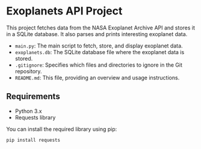 # Exoplanets API Project

This project fetches data from the NASA Exoplanet Archive API and stores it in a SQLite database. It also parses and prints interesting exoplanet data.

- `main.py`: The main script to fetch, store, and display exoplanet data.
- `exoplanets.db`: The SQLite database file where the exoplanet data is stored.
- `.gitignore`: Specifies which files and directories to ignore in the Git repository.
- `README.md`: This file, providing an overview and usage instructions.

## Requirements

- Python 3.x
- Requests library

You can install the required library using pip:

```sh
pip install requests

